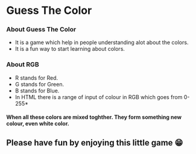 # Guess The Color

### About Guess The Color
* It is a game which help in people understanding alot about the colors.
* It is a fun way to start learning about colors.
### About RGB
* R stands for Red.
* G stands for Green.
* B stands for Blue.
* In HTML there is a range of input of colour in RGB which goes from 0-255*
#### When all these colors are mixed toghther. They form something new colour, even white color.

## Please have fun by enjoying this little game :grin:
